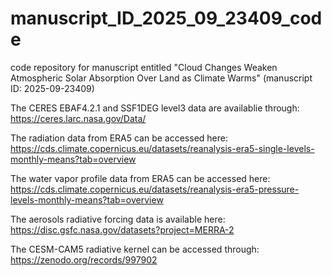 # manuscript_ID_2025_09_23409_code
code repository for manuscript entitled "Cloud Changes Weaken Atmospheric Solar Absorption Over Land as Climate Warms" (manuscript ID: 2025-09-23409)

The CERES EBAF4.2.1 and SSF1DEG level3 data are availablie through: https://ceres.larc.nasa.gov/Data/

The radiation data from ERA5 can be accessed here: https://cds.climate.copernicus.eu/datasets/reanalysis-era5-single-levels-monthly-means?tab=overview

The water vapor profile data from ERA5 can be accessed here: https://cds.climate.copernicus.eu/datasets/reanalysis-era5-pressure-levels-monthly-means?tab=overview

The aerosols radiative forcing data is available here: https://disc.gsfc.nasa.gov/datasets?project=MERRA-2

The CESM-CAM5 radiative kernel can be accessed through: https://zenodo.org/records/997902
